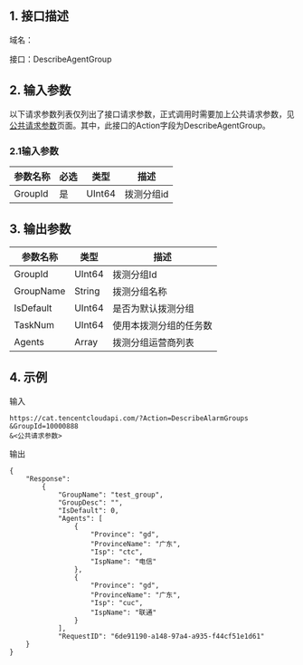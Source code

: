 ## 1. 接口描述

域名：

接口：DescribeAgentGroup


## 2. 输入参数

以下请求参数列表仅列出了接口请求参数，正式调用时需要加上公共请求参数，见<a href="/doc/api/405/公共请求参数" title="公共请求参数">公共请求参数</a>页面。其中，此接口的Action字段为DescribeAgentGroup。

### 2.1输入参数

| 参数名称    | 必选   | 类型      | 描述     |
| ------- | ---- | ---- | ------ |
| GroupId | 是    | UInt64  | 拨测分组id |
#### 

## 3. 输出参数

| 参数名称    | 类型     | 描述                  |
| ------- | ------ | ------------------- |
| GroupId    | UInt64    | 拨测分组Id |
| GroupName | String | 拨测分组名称               |
| IsDefault    | UInt64  | 是否为默认拨测分组              |
| TaskNum    | UInt64  | 使用本拨测分组的任务数              |
| Agents    | Array  | 拨测分组运营商列表              |


## 4. 示例

输入

```
https://cat.tencentcloudapi.com/?Action=DescribeAlarmGroups
&GroupId=10000888
&<公共请求参数>

```

输出

```
{
	"Response": 
        {	
            "GroupName": "test_group",
            "GroupDesc": "",
            "IsDefault": 0,
            "Agents": [
                {
                    "Province": "gd",
                    "ProvinceName": "广东",
                    "Isp": "ctc",
                    "IspName": "电信"
                },
                {
                    "Province": "gd",
                    "ProvinceName": "广东",
                    "Isp": "cuc",
                    "IspName": "联通"
                }            
            ],
            "RequestID": "6de91190-a148-97a4-a935-f44cf51e1d61"
	}	
}
```